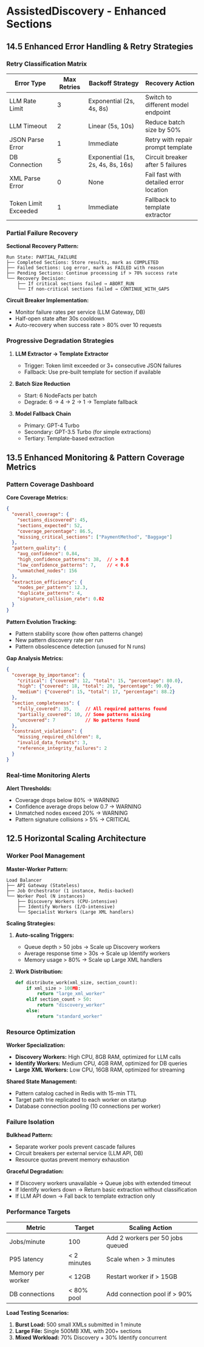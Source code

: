 # AssistedDiscovery - Enhanced Sections

## 14.5 Enhanced Error Handling & Retry Strategies

### Retry Classification Matrix

| Error Type | Max Retries | Backoff Strategy | Recovery Action |
|------------|-------------|------------------|-----------------|
| LLM Rate Limit | 3 | Exponential (2s, 4s, 8s) | Switch to different model endpoint |
| LLM Timeout | 2 | Linear (5s, 10s) | Reduce batch size by 50% |
| JSON Parse Error | 1 | Immediate | Retry with repair prompt template |
| DB Connection | 5 | Exponential (1s, 2s, 4s, 8s, 16s) | Circuit breaker after 5 failures |
| XML Parse Error | 0 | None | Fail fast with detailed error location |
| Token Limit Exceeded | 1 | Immediate | Fallback to template extractor |

### Partial Failure Recovery

**Sectional Recovery Pattern:**
```
Run State: PARTIAL_FAILURE
├── Completed Sections: Store results, mark as COMPLETED
├── Failed Sections: Log error, mark as FAILED with reason
├── Pending Sections: Continue processing if > 70% success rate
└── Recovery Decision:
    ├── If critical sections failed → ABORT_RUN
    └── If non-critical sections failed → CONTINUE_WITH_GAPS
```

**Circuit Breaker Implementation:**
- Monitor failure rates per service (LLM Gateway, DB)
- Half-open state after 30s cooldown
- Auto-recovery when success rate > 80% over 10 requests

### Progressive Degradation Strategies

1. **LLM Extractor → Template Extractor**
   - Trigger: Token limit exceeded or 3+ consecutive JSON failures
   - Fallback: Use pre-built template for section if available

2. **Batch Size Reduction**
   - Start: 6 NodeFacts per batch
   - Degrade: 6 → 4 → 2 → 1 → Template fallback

3. **Model Fallback Chain**
   - Primary: GPT-4 Turbo
   - Secondary: GPT-3.5 Turbo (for simple extractions)
   - Tertiary: Template-based extraction

## 13.5 Enhanced Monitoring & Pattern Coverage Metrics

### Pattern Coverage Dashboard

**Core Coverage Metrics:**
```json
{
  "overall_coverage": {
    "sections_discovered": 45,
    "sections_expected": 52,
    "coverage_percentage": 86.5,
    "missing_critical_sections": ["PaymentMethod", "Baggage"]
  },
  "pattern_quality": {
    "avg_confidence": 0.84,
    "high_confidence_patterns": 38,  // > 0.8
    "low_confidence_patterns": 7,    // < 0.6
    "unmatched_nodes": 156
  },
  "extraction_efficiency": {
    "nodes_per_pattern": 12.3,
    "duplicate_patterns": 4,
    "signature_collision_rate": 0.02
  }
}
```

**Pattern Evolution Tracking:**
- Pattern stability score (how often patterns change)
- New pattern discovery rate per run
- Pattern obsolescence detection (unused for N runs)

**Gap Analysis Metrics:**
```json
{
  "coverage_by_importance": {
    "critical": {"covered": 12, "total": 15, "percentage": 80.0},
    "high": {"covered": 18, "total": 20, "percentage": 90.0},
    "medium": {"covered": 15, "total": 17, "percentage": 88.2}
  },
  "section_completeness": {
    "fully_covered": 35,     // All required patterns found
    "partially_covered": 10, // Some patterns missing
    "uncovered": 7           // No patterns found
  },
  "constraint_violations": {
    "missing_required_children": 8,
    "invalid_data_formats": 3,
    "reference_integrity_failures": 2
  }
}
```

### Real-time Monitoring Alerts

**Alert Thresholds:**
- Coverage drops below 80% → WARNING
- Confidence average drops below 0.7 → WARNING
- Unmatched nodes exceed 20% → WARNING
- Pattern signature collisions > 5% → CRITICAL

## 12.5 Horizontal Scaling Architecture

### Worker Pool Management

**Master-Worker Pattern:**
```
Load Balancer
├── API Gateway (Stateless)
├── Job Orchestrator (1 instance, Redis-backed)
└── Worker Pool (N instances)
    ├── Discovery Workers (CPU-intensive)
    ├── Identify Workers (I/O-intensive)
    └── Specialist Workers (Large XML handlers)
```

**Scaling Strategies:**

1. **Auto-scaling Triggers:**
   - Queue depth > 50 jobs → Scale up Discovery workers
   - Average response time > 30s → Scale up Identify workers
   - Memory usage > 80% → Scale up Large XML handlers

2. **Work Distribution:**
   ```python
   def distribute_work(xml_size, section_count):
       if xml_size > 100MB:
           return "large_xml_worker"
       elif section_count > 50:
           return "discovery_worker"
       else:
           return "standard_worker"
   ```

### Resource Optimization

**Worker Specialization:**
- **Discovery Workers:** High CPU, 8GB RAM, optimized for LLM calls
- **Identify Workers:** Medium CPU, 4GB RAM, optimized for DB queries
- **Large XML Workers:** Low CPU, 16GB RAM, optimized for streaming

**Shared State Management:**
- Pattern catalog cached in Redis with 15-min TTL
- Target path trie replicated to each worker on startup
- Database connection pooling (10 connections per worker)

### Failure Isolation

**Bulkhead Pattern:**
- Separate worker pools prevent cascade failures
- Circuit breakers per external service (LLM API, DB)
- Resource quotas prevent memory exhaustion

**Graceful Degradation:**
- If Discovery workers unavailable → Queue jobs with extended timeout
- If Identify workers down → Return basic extraction without classification
- If LLM API down → Fall back to template extraction only

### Performance Targets

| Metric | Target | Scaling Action |
|--------|---------|----------------|
| Jobs/minute | 100 | Add 2 workers per 50 jobs queued |
| P95 latency | < 2 minutes | Scale when > 3 minutes |
| Memory per worker | < 12GB | Restart worker if > 15GB |
| DB connections | < 80% pool | Add connection pool if > 90% |

**Load Testing Scenarios:**
1. **Burst Load:** 500 small XMLs submitted in 1 minute
2. **Large File:** Single 500MB XML with 200+ sections
3. **Mixed Workload:** 70% Discovery + 30% Identify concurrent